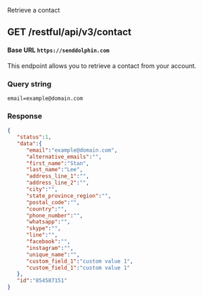 Retrieve a contact

## **GET** /restful/api/v3/contact

#### Base URL `https://senddolphin.com`

This endpoint allows you to retrieve a contact from your account.

### Query string
`email=example@domain.com`

### Response

```json
{
   "status":1,
   "data":{
      "email":"example@domain.com",
      "alternative_emails":"",
      "first_name":"Stan",
      "last_name":"Lee",
      "address_line_1":"",
      "address_line_2":"",
      "city":"",
      "state_province_region":"",
      "postal_code":"",
      "country":"",
      "phone_number":"",
      "whatsapp":"",
      "skype":"",
      "line":"",
      "facebook":"",
      "instagram":"",
      "unique_name":"",
      "custom_field_1":"custom value 1",
      "custom_field_1":"custom value 1"
   },
   "id":"854587151"
}
```